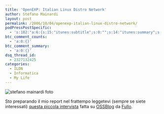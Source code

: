 ```yaml
---
title: 'OpenEXP: Italian Linux Distro Network'
author: Stefano Mainardi
layout: post
permalink: /2006/10/04/openexp-italian-linux-distro-network/
podPressPostSpecific:
  - 's:182:"a:6:{s:15:"itunes:subtitle";s:0:"";s:14:"itunes:summary";s:0:"";s:15:"itunes:keywords";s:0:"";s:13:"itunes:author";s:0:"";s:15:"itunes:explicit";s:0:"";s:12:"itunes:block";s:2:"no";}";'
btc_comment_counts:
  - 'a:0:{}'
btc_comment_summary:
  - 'a:0:{}'
dsq_thread_id:
  - 2327132425
categories:
  - ILDN
  - Informatica
  - My Life
---
```

![stefano mainardi foto][1]

Sto preparando il mio report nel frattempo leggetevi (sempre se siete interessati) [questa piccola intervista][2] fatta su [OSSBlog][3] da [Fullo][4].

 [1]: http://static.flickr.com/122/257153061_6f99674725_m.jpg "stefano mainardi foto"
 [2]: http://www.ossblog.it/post/1342/speciale-openexp-italian-linux-distro-network
 [3]: http://www.ossblog.it/ "ossblog"
 [4]: http://www.fullo.net/blog "fullo.net"